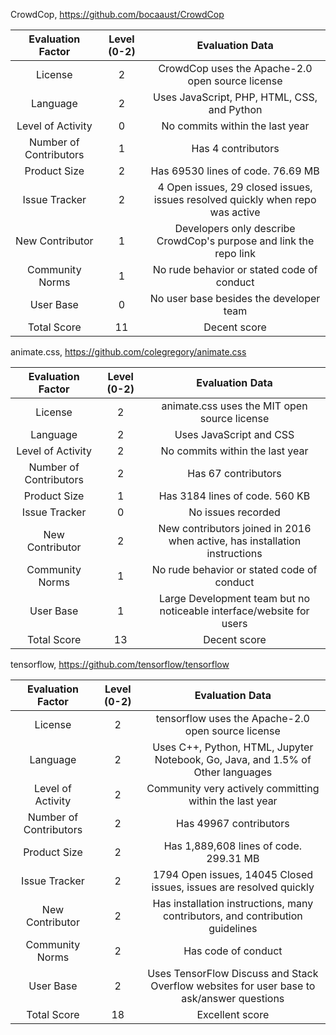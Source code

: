 CrowdCop, https://github.com/bocaaust/CrowdCop

| Evaluation Factor | Level (0-2) | Evaluation Data  |
| :---:   | :-: | :-: |
| License | 2 | CrowdCop uses the Apache-2.0 open source license |
| Language | 2 | Uses JavaScript, PHP, HTML, CSS, and Python |
| Level of Activity | 0 | No commits within the last year |
| Number of Contributors | 1 | Has 4 contributors |
| Product Size | 2 | Has 69530 lines of code. 76.69 MB |
| Issue Tracker | 2 | 4 Open issues, 29 closed issues, issues resolved quickly when repo was active |
| New Contributor | 1 | Developers only describe CrowdCop's purpose and link the repo link |
| Community Norms | 1 | No rude behavior or stated code of conduct |
| User Base	| 0 | No user base besides the developer team |
| Total Score | 11 | Decent score |

animate.css, https://github.com/colegregory/animate.css

| Evaluation Factor | Level (0-2) | Evaluation Data  |
| :---:   | :-: | :-: |
| License | 2 | animate.css uses the MIT open source license |
| Language | 2 | Uses JavaScript and CSS |
| Level of Activity | 2 | No commits within the last year |
| Number of Contributors | 2 | Has 67 contributors |
| Product Size | 1 | Has 3184 lines of code. 560 KB |
| Issue Tracker | 0 | No issues recorded |
| New Contributor | 2 | New contributors joined in 2016 when active, has installation instructions |
| Community Norms | 1 | No rude behavior or stated code of conduct |
| User Base | 1 | Large Development team but no noticeable interface/website for users |
| Total Score | 13 | Decent score |

tensorflow, https://github.com/tensorflow/tensorflow

| Evaluation Factor | Level (0-2) | Evaluation Data  |
| :---:   | :-: | :-: |
| License | 2 | tensorflow uses the Apache-2.0 open source license |
| Language | 2 | Uses C++, Python, HTML, Jupyter Notebook, Go, Java, and 1.5% of Other languages |
| Level of Activity | 2 | Community very actively committing within the last year |
| Number of Contributors | 2 | Has 49967 contributors |
| Product Size | 2 | Has 1,889,608 lines of code. 299.31 MB |
| Issue Tracker | 2 | 1794 Open issues, 14045 Closed issues, issues are resolved quickly |
| New Contributor | 2 | Has installation instructions, many contributors, and contribution guidelines |
| Community Norms | 2 | Has code of conduct |
| User Base | 2 | Uses TensorFlow Discuss and Stack Overflow websites for user base to ask/answer questions |
| Total Score | 18 | Excellent score |

